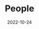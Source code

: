---
title: People
date: 2022-10-24

type: landing

sections:
  - block: people
    content:
      title: Meet the Team
      # Choose which groups/teams of users to display.
      #   Edit `user_groups` in each user's profile to add them to one or more of these groups.
      user_groups:
          - Principal Investigator
          - Teachers
          - Research Assistants
          - Master's Students
          - Doctoral Students
          - Graduated Students
          - Visitors

      sort_by: Params.weight
      sort_ascending: true
    design:
      show_interests: false
      show_role: true
      show_social: true
      show_publications: true
---